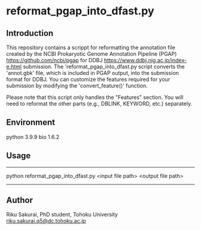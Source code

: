 # reformat_pgap_into_dfast.py

## Introduction
This repository contains a scrippt for reformatting the annotation file created by the NCBI Prokaryotic Genome Annotation Pipeline (PGAP) https://github.com/ncbi/pgap for DDBJ https://www.ddbj.nig.ac.jp/index-e.html submission.
The 'reformat_pgap_into_dfast.py script converts the 'annot.gbk' file, which is included in PGAP output, into the submission format for DDBJ. You can customize the features required for your submission by modifying the 'convert_feature()' function.

Please note that this script only handles the "Features" section. You will need to reformat the other parts (e.g., DBLINK, KEYWORD, etc.) separately.
<!-- This script was created for personal use with the aim of submitting an annotation file for a metagenome-assembled genome. I hope it proves useful. -->

## Environment
python 3.9.9
bio 1.6.2

## Usage
---

python reformat_pgap_into_dfast.py \<input file path\> \<output file path\>

---

## Author 
Riku Sakurai,
PhD student, Tohoku University  
riku.sakurai.q5@dc.tohoku.ac.jp
